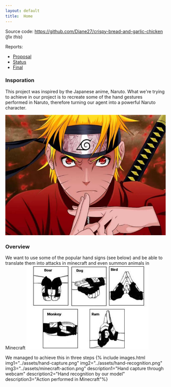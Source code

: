 ```yaml
---
layout: default
title:  Home
---
```


Source code: https://github.com/Diane27/crispy-bread-and-garlic-chicken (_fix this_)

Reports:

- [Proposal](proposal.html)
- [Status](status.html)
- [Final](final.html)

### Insporation
This project was inspired by the Japanese anime, Naruto. What we're trying to achieve in our project is to recreate some of the hand gestures performed in Naruto, therefore turning our agent into a powerful Naruto character.

![Naruto](assets/naruto.png)

### Overview

We want to use some of the popular hand signs (see below) and be able to translate them into attacks in minecraft and even summon animals in Minecraft
![Hand Gestures](assets/hand-signs.jpg)

We managed to achieve this in three steps
{% include images.html img1="../assets/hand-capture.png" img2="../assets/hand-recognition.png" img3="../assets/minecraft-action.png" description1="Hand capture through webcam" description2="Hand recognition by our model" description3="Action performed in Minecraft"%}

